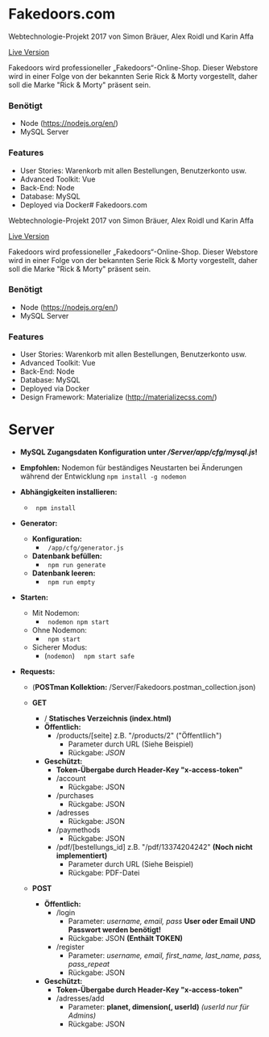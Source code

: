 # Fakedoors.com

Webtechnologie-Projekt 2017 von
Simon Bräuer, Alex Roidl und Karin Affa

[Live Version](https://sinfkaaffa.github.io/fakedoors/)

Fakedoors wird professioneller „Fakedoors“-Online-Shop.
Dieser Webstore wird in einer Folge von der bekannten Serie Rick & Morty vorgestellt, daher soll die Marke "Rick & Morty" präsent sein.

### Benötigt

* Node (https://nodejs.org/en/)
* MySQL Server

### Features

* User Stories: Warenkorb mit allen Bestellungen, Benutzerkonto usw.
* Advanced Toolkit: Vue
* Back-End: Node
* Database: MySQL
* Deployed via Docker# Fakedoors.com

Webtechnologie-Projekt 2017 von
Simon Bräuer, Alex Roidl und Karin Affa

[Live Version](https://sinfkaaffa.github.io/fakedoors/)

Fakedoors wird professioneller „Fakedoors“-Online-Shop.
Dieser Webstore wird in einer Folge von der bekannten Serie Rick & Morty vorgestellt, daher soll die Marke "Rick & Morty" präsent sein.

### Benötigt

* Node (https://nodejs.org/en/)
* MySQL Server

### Features

* User Stories: Warenkorb mit allen Bestellungen, Benutzerkonto usw.
* Advanced Toolkit: Vue
* Back-End: Node
* Database: MySQL
* Deployed via Docker
* Design Framework: Materialize (http://materializecss.com/)

# Server
* **MySQL Zugangsdaten Konfiguration unter */Server/app/cfg/mysql.js*!**
* **Empfohlen:**
	Nodemon für beständiges Neustarten bei Änderungen während der Entwicklung
	``` npm install -g nodemon ```

* **Abhängigkeiten installieren:**
	* ``` npm install```

* **Generator:**
	* **Konfiguration:**
		* ``` /app/cfg/generator.js```
	* **Datenbank befüllen:**
		* ``` npm run generate```
	* **Datenbank leeren:**
		* ``` npm run empty```

* **Starten:**
	* Mit Nodemon:
		* ``` nodemon npm start```
	* Ohne Nodemon:
		* ``` npm start```
	* Sicherer Modus:
		* (```nodemon```) ```  npm start safe```

* **Requests:**
	* (**POSTman Kollektion:** /Server/Fakedoors.postman_collection.json)

	* **GET**
		* / **Statisches Verzeichnis (index.html)**
		* **Öffentlich:**
			* /products/[seite] z.B. "/products/2" ("Öffentllich")
				* Parameter durch URL (Siehe Beispiel)
				* Rückgabe: *JSON*
		* **Geschützt:**
			* **Token-Übergabe durch Header-Key "x-access-token"**
			* /account
				* Rückgabe: JSON
			* /purchases
				* Rückgabe: JSON
			* /adresses
				* Rückgabe: JSON
			* /paymethods
				* Rückgabe: JSON
			* /pdf/[bestellungs_id] z.B. "/pdf/13374204242" **(Noch nicht implementiert)**
				* Parameter durch URL (Siehe Beispiel)
				* Rückgabe: PDF-Datei
	* **POST**
		* **Öffentlich:**
			* /login
				* Parameter: *username, email, pass* **User oder Email UND Passwort werden benötigt!**
				* Rückgabe: JSON **(Enthält TOKEN)**
			* /register
				* Parameter: *username, email, first_name, last_name, pass, pass_repeat*
				* Rückgabe: JSON
		* **Geschützt:**
			* **Token-Übergabe durch Header-Key "x-access-token"**
			* /adresses/add
				* Parameter: **planet, dimension(, userId)** *(userId nur für Admins)*
				* Rückgabe: JSON
